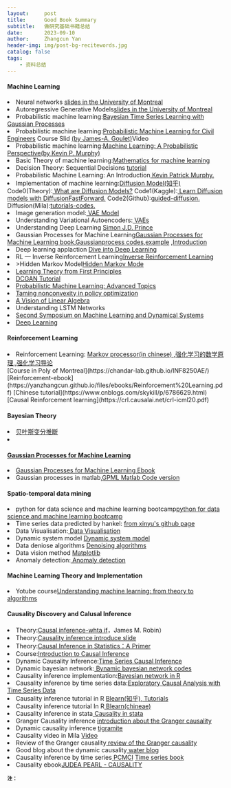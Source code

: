```yaml
---
layout:     post
title:      Good Book Summary
subtitle:   做研究基础书籍总结
date:       2023-09-10
author:     Zhangcun Yan
header-img: img/post-bg-recitewords.jpg
catalog: false
tags:
    - 资料总结
---
```


#### Machine Learning
<li>Neural networks <a href="https://yanzhangcun.github.io/files//ebooks/14_autoencoders.pdf"> slides in the University of Montreal</a></li>
<li>Autoregressive Generative Models<a href="https://yanzhangcun.github.io/files//ebooks/14_autoregressive_gen.pdf">slides in the University of Montreal</a> </li>
<li>Probabilistic machine learning:<a href="https://drive.google.com/file/d/1Yo700CwX0aYi6VI1iUA3p7pGRGIKZ4O6/view?usp=drive_link">Bayesian Time Series Learning with Gaussian Processes</a></li>
<li>Probabilistic machine learning:<a href="https://drive.google.com/file/d/15sNg4cVLh9-nTl9zACnRkhfVtu5P5mgV/view?usp=drive_link">Probabilistic Machine Learning for Civil Engineers</a> Course Slid <a href="https://profs.polymtl.ca/jagoulet/Site/Goulet_web_page_BOOK.html"> (by James-A. Goulet)</a>Video<a href="https://www.youtube.com/watch?v=31zpK8uYs00&list=PLSng2CrfnjmoZMERizqkt3VU6y27QlTvD"></a> </li>
<li>Probabilistic machine learning:<a href="https://drive.google.com/file/d/1uv2UMoEhgAorrv40Tw-cNF4sYeylWfpj/view?usp=sharing">Machine Learning: A Probabilistic Perspective(by Kevin P. Murphy)</a></li>
<li>Basic Theory of machine learning:<a href="https://drive.google.com/file/d/1jn38qhhvNMHuUqHtGO622s40UjwCv7kd/view?usp=drive_link">Mathematics for machine learning</a></li>

<li> Decision Theory: Sequential Decisions <a href="https://www.cs.ubc.ca/~kevinlb/teaching/cs322%20-%202005-6/Lectures/lect32.pdf#:~:text=A%20sequential%20decision%20problem%20consists%20of%20a%20sequence,known%20at%20the%20time%20decision%20Di%20is%20made.">tutorial</a></li>
<li> Probabilistic Machine Learning: An Introduction<a href="https://probml.github.io/pml-book/book1.html"> Kevin Patrick Murphy.</a> </li>
<li>Implementation of machine learning:<a href="https://zhuanlan.zhihu.com/p/525106459">Diffusion Model(知乎)</a> 
    Code0(Theory):<a href="https://lilianweng.github.io/posts/2021-07-11-diffusion-models/"> What are Diffusion Models?</a>
    Code1(Kaggle):<a href="https://www.kaggle.com/discussions/general/412942"> Learn Diffusion models with DiffusionFastForward.</a>
    Code2(Github):<a href="https://github.com/openai/guided-diffusion">guided-diffusion.</a>
    Diffusion(Mila):<a href="https://drive.google.com/drive/folders/1G4AlTbAdMbP9JEsNcl2SB2a3R-ZSW1Pi?usp=drive_link">tutorials-codes.</a>
</li>
<li>Image generation model:<a href="https://lilianweng.github.io/posts/2018-08-12-vae/"> VAE Model</a></li>
<li> Understanding Variational Autoencoders:<a href="https://towardsdatascience.com/understanding-variational-autoencoders-vaes-f70510919f73"> VAEs</a> </li>
<li> Understanding Deep Learning <a href="https://udlbook.github.io/udlbook/">Simon J.D. Prince</a> </li>
<li>Gaussian Processes for Machine Learning<a href="https://gaussianprocess.org/gpml/chapters/RW.pdf">Gaussian Processes for Machine Learning book</a>,<a href="https://gaussianprocess.org/#code">Gaussianprocess codes</a>,<a href="http://www.infinitecuriosity.org/vizgp/">example</a> ,<a href="https://gaussianprocess.org/gpml/code/matlab/doc/">Introduction </a></li>
<li>Deep learning applaction <a href="https://zh.d2l.ai/index.html">Dive into Deep Learning</a></li>
<li>RL — Inverse Reinforcement Learning<a href="https://jonathan-hui.medium.com/rl-inverse-reinforcement-learning-56c739acfb5a">Inverse Reinforcement Learning </a></li>
<li>>Hidden Markov Model<a href="https://stathwang.github.io/part-of-speech-tagging-with-trigram-hidden-markov-models-and-the-viterbi-algorithm.html#part-of-speech-tagging-with-trigram-hidden-markov-models-and-the-viterbi-algorithm">Hidden Markov Mode</a></li>
<li><a href="https://www.di.ens.fr/~fbach/">Learning Theory from First Principles</a></li>
<li><a href="https://brsoff.github.io/tutorials/beginner/dcgan_faces_tutorial.html">DCGAN Tutorial</a></li>
<li><a href="https://probml.github.io/pml-book/book2.html">Probabilistic Machine Learning: Advanced Topics</a></li>
<li><a  href="https://yuxinchen2020.github.io/slides/EntropyNPG_slides.pdf">Taming nonconvexity in policy optimization</a></li>
<li><a href="https://ocw.mit.edu/courses/res-18-010-a-2020-vision-of-linear-algebra-spring-2020/resources/videos/">A Vision of Linear Algebra</a></li>
<li>Understanding LSTM Networks<a href="https://colah.github.io/posts/2015-08-Understanding-LSTMs/"></a></li>
<li><a href="http://www.fields.utoronto.ca/activities/20-21/dynamical">Second Symposium on Machine Learning and Dynamical Systems</a></li>
<li><a href="https://www.deeplearningbook.org/">Deep Learning</a></li>

#### Reinforcement Learning
<li> Reinforcement Learning: <a href="https://zhuanlan.zhihu.com/p/28084942"> Markov processor(in chinese) </a>,<a href="https://www.bilibili.com/video/BV1sd4y167NS/?spm_id_from=333.337.search-card.all.click&vd_source=eadde1477a58ba202d5070a8f223d4d4">强化学习的数学原理</a>,<a href="https://rl.qiwihui.com/zh-cn/latest/">,强化学习导论</a></li>
[Course in Poly of Montreal](https://chandar-lab.github.io/INF8250AE/)
[Reinforcement-ebook](https://yanzhangcun.github.io/files/ebooks/Reinforcement%20Learning.pdf)
[Chinese tutorial](https://www.cnblogs.com/skykill/p/6786629.html)
[Causal Reinforcement learning](https://crl.causalai.net/crl-icml20.pdf)

#### Bayesian Theory 
<li><a href="https://yxnchen.github.io/research/%E5%8F%98%E5%88%86%E8%B4%9D%E5%8F%B6%E6%96%AF%E6%8E%A8%E6%96%AD%E7%AC%94%E8%AE%B0/#%E5%8F%98%E5%88%86%E8%B4%9D%E5%8F%B6%E6%96%AF%E6%8E%A8%E6%96%AD"</a>贝叶斯变分推断<li>    

#### Gaussian Processes for Machine Learning
<li> Gaussian Processes for Machine Learning<a href="https://yanzhangcun.github.io/blob/master/files/ebooks/Gaussian%20Processes%20for%20Machine%20Learnin.pdf"> Ebook</a> </li>
<li> Gaussian processes in matlab<a href="https://gaussianprocess.org/gpml/code/matlab/doc/">,GPML Matlab Code version</a></li>

    
#### Spatio-temporal data mining

<li>python for data science and machine learning bootcamp<a href="https://www.udemy.com/course/python-for-data-science-and-machine-learning-bootcamp/">python for data science and machine learning bootcamp</a></li>
<li>Time series data predicted by hankel: <a href="https://nbviewer.org/github/xinychen/transdim/blob/master/toy-examples/SLRMC.ipynb"> from xinyu's github page</a></li>
<li>Data Visualisation:<a href="https://d3-graph-gallery.com/about.html"> Data Visualisation </a></li>
<li>Dynamic system model <a href="https://www.algorithmicdynamics.net/research.html">Dynamic system model</a></li>
<li>Data deniose algorithms <a href="https://www.kaggle.com/code/residentmario/denoising-algorithms/notebook"> Denoising algorithms</a></li>
<li>Data vision method <a href="https://matplotlib.org/2.0.2/gallery.html"> Matplotlib </a></li>
<li>Anomaly detection:<a href="https://neptune.ai/blog/anomaly-detection-in-time-series"> Anomaly detection</a></li>


####  Machine Learning Theory and Implementation
<li>Yotube course<a href="https://www.cs.huji.ac.il/~shais/IML2014.html">Understanding machine learning: from theory to algorithms</a></li>




#### Causality Discovery and Calusal Inference 
<li>Theory:<a href="https://drive.google.com/file/d/1aa334ZbTJ5uO_daMAPFW9MVto3yZaEot/view?usp=drive_link">Causal inference-whta if</a>，James M. Robin）</li>
<li>Theory:<a href="https://drive.google.com/file/d/1LdXuLKHh8lNffSFGkoURRHMy0pVjjyqU/view?usp=drive_link">Causality inference introduce slide</a></li>
<li>Theory:<a href="https://drive.google.com/file/d/18ZXk1VVblTBpEWR-i6nJ7sZZ39dsVSnp/view?usp=drive_link">Causal Inference in Statistics：A Primer</a>
<li>Course:<a href="https://www.bradyneal.com/causal-inference-course">Introduction to Causal Inference</a></li>
<li>Dynamic Causality Inference:<a href="https://donskerclass.github.io/CausalEconometrics/TimeSeries.html">Time Series Causal Inference</a></li> 
<li>Dynamic bayesian network:<a href="https://github.com/dkesada/dbnR"> Bynamic bayesian network codes</a></li>
<li>Causality inference implementation:<a href="https://drive.google.com/file/d/1Xb8sRTLp5_8uUSDV1T1qcQgG-SdbcIKS/view?usp=drive_link">Bayesian network in R</a> </li>
<li>Causality inference by time series data:<a href="https://drive.google.com/file/d/1oj9Q2nMXEvtJG1606asQpf18ZU1CUsFq/view?usp=drive_link">Exploratory Causal Analysis with Time Series Data</a></li>
<li>Causality inference tutorial in R <a href="https://zhuanlan.zhihu.com/p/630493059"> Blearn(知乎)</a>,<a href="https://www.bnlearn.com/examples/useR19-tutorial/"> Tutorials</a> </li> 
<li>Causality inference tutorial In R<a href="https://yanzhangcun.github.io/files/blearn_bn.pdf"> Blearn(chineae)</a></li>
<li>Causality inference in stata<a href="https://www.stata.com/meeting/china20-Uone-Tech/slides/China20_Jin.pdf"> Causality in stata</a></li>
<li>Granger Causality inference <a href="https://zhuanlan.zhihu.com/p/461575896"> introduction about the Granger causality</a> </li>
<li>Dynamic causality inference <a href="https://jakobrunge.github.io/tigramite/"> tigramite </a> </li>    
<li>Causality video in Mila <a href="https://www.bilibili.com/video/BV1Rq4y1B7aG/?spm_id_from=333.788.recommend_more_video.6&vd_source=eadde1477a58ba202d5070a8f223d4d4"> Video</a> </li>
<li>Review of the Granger causality<a href="https://arxiv.org/pdf/2105.02675.pdf"> review of the Granger causality</a></li>
<li>Good blog about the dynamic causality<a href="https://waterprogramming.wordpress.com/list-of-important-posts/"> water blog</a> </li>
<li>Causality inference by time series<a href="https://www.belmontforum.org/wp-content/uploads/2018/04/Causal-Inference-and-Complex-Network-Methods-for-the-Geosciences.pdf"> PCMCI</a> <a href="https://phdinds-aim.github.io/time_series_handbook/Preface/Preface.html">Time series book</a> </li>
<li>Causality ebook<a href="http://bayes.cs.ucla.edu/BOOK-2K/index.html">JUDEA PEARL - CAUSALITY </a></li>

<small>**注：**</small>

